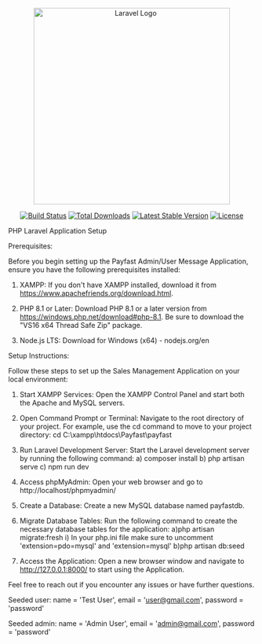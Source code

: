 <p align="center"><a href="https://laravel.com" target="_blank"><img src="https://raw.githubusercontent.com/laravel/art/master/logo-lockup/5%20SVG/2%20CMYK/1%20Full%20Color/laravel-logolockup-cmyk-red.svg" width="400" alt="Laravel Logo"></a></p>

<p align="center">
<a href="https://github.com/laravel/framework/actions"><img src="https://github.com/laravel/framework/workflows/tests/badge.svg" alt="Build Status"></a>
<a href="https://packagist.org/packages/laravel/framework"><img src="https://img.shields.io/packagist/dt/laravel/framework" alt="Total Downloads"></a>
<a href="https://packagist.org/packages/laravel/framework"><img src="https://img.shields.io/packagist/v/laravel/framework" alt="Latest Stable Version"></a>
<a href="https://packagist.org/packages/laravel/framework"><img src="https://img.shields.io/packagist/l/laravel/framework" alt="License"></a>
</p>
PHP Laravel Application Setup

Prerequisites:

Before you begin setting up the Payfast Admin/User Message Application, ensure you have the following prerequisites installed:

1) XAMPP: If you don't have XAMPP installed, download it from https://www.apachefriends.org/download.html.

2) PHP 8.1 or Later: Download PHP 8.1 or a later version from https://windows.php.net/download#php-8.1. Be sure to download the "VS16 x64 Thread Safe Zip" package.

3) Node.js LTS: Download for Windows (x64) - nodejs.org/en

Setup Instructions:

Follow these steps to set up the Sales Management Application on your local environment:

1) Start XAMPP Services: Open the XAMPP Control Panel and start both the Apache and MySQL servers.

2) Open Command Prompt or Terminal: Navigate to the root directory of your project. For example, use the cd command to move to your project directory: cd C:\xampp\htdocs\Payfast\payfast

3) Run Laravel Development Server: Start the Laravel development server by running the following command:
    a) composer install
    b) php artisan serve
    c) npm run dev

5) Access phpMyAdmin: Open your web browser and go to http://localhost/phpmyadmin/

6) Create a Database: Create a new MySQL database named payfastdb.

7) Migrate Database Tables: Run the following command to create the necessary database tables for the application:
   a)php artisan migrate:fresh
       i) In your php.ini file make sure to uncomment 'extension=pdo=mysql' and 'extension=mysql'
   b)php artisan db:seed

9) Access the Application: Open a new browser window and navigate to http://127.0.0.1:8000/ to start using the Application.

Feel free to reach out if you encounter any issues or have further questions.

Seeded user:
name = 'Test User',
email = 'user@gmail.com',
password = 'password'

Seeded admin:
name = 'Admin User',
email = 'admin@gmail.com',
password = 'password'

